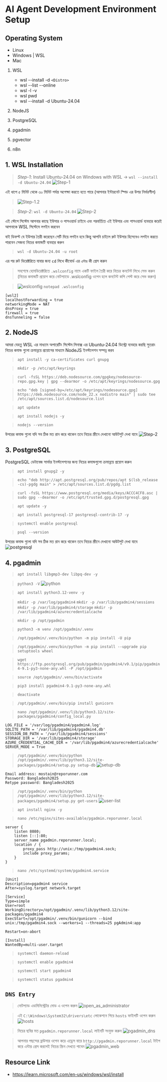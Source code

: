 # AI Agent Development Environment Setup

## Operating System
* Linux
* Windows | WSL
* Mac

1. WSL
    * wsl --install -d `<Distro>`
    * wsl --list --online
    * wsl -l -v
    * wsl pwd
    * wsl --install -d Ubuntu-24.04

2. NodeJS
3. PostgreSQL
4. pgadmin
5. pgvector
6. n8n

## 1. WSL Installation

> *Step-1*: Install Ubuntu-24.04 on Windows with WSL -> `wsl --install -d Ubuntu-24.04`
![Step-1](./screens/step_1.png)

এই ধাপে ৫ মিনিট থেকে ৩০ মিনিট পর্যন্ত অপেক্ষা করতে হতে পারে (আপনার ইন্টারনেট স্পিড এর উপর নির্ভরশীল)
> ![Step-1.2](./screens/step_1_2.png)

> *Step-2*: `wsl -d Ubuntu-24.04`
![Step-2](./screens/step_2_0.png)

এই স্টেপে সিস্টেম আপনার কাছে ইউসার ও পাসওয়ার্ড চাইবে এবং পরবর্তিতে এই ইউসার এবং পাসওয়ার্ড ব্যবহার করেই আপনাকে WSL সিস্টেমে লগইন করবেন

বাই ডিফল্ট যে ইউসার তৈরী করেছেন সেটি দিয়ে লগইন হবে কিন্তু আপনি চাইলে রুট ইউসার হিসেবেও লগইন করতে পারবেন সেজন্য নিচের কমান্ডটি ব্যবহার করুন

> `wsl -d Ubuntu-24.04 -u root`

এর পর রুট ডিরেক্টরিতে যাবার জন্য `cd` লিখে কীবোর্ড এর `এন্টার` কী প্রেস করুন

> সবশেষে হোমডিরেক্টরিতে `.wslconfig` নামে একটি ফাইল তৈরী করে নিচের কনটেন্ট লিখে সেভ করুন (নিচের কমান্ডটি প্রয়োগ করে নোটপ্যাডে .wslconfig ওপেন হলে কনটেন্ট কপি পেস্ট করে সেভ করুন)

> ![wslconfig](./screens/wslconfig.png)
> `notepad .wslconfig`
```
[wsl2]
localhostForwarding = true
networkingMode = NAT
dnsProxy = true
firewall = true
dnsTunneling = false
```


## 2. NodeJS
আমরা যেহতু WSL এর মাধ্যমে অপারেটিং সিস্টেম লিনাক্স এর Ubuntu-24.04 ডিস্ট্রো ব্যবহার করছি সুতরাং নিচের কমান্ড গুলো ক্রমান্নয়ে প্রয়োগের মাধ্যমে NodeJS ইনস্টলেশন সম্পন্ন করব

> `apt install -y ca-certificates curl gnupg`

> `mkdir -p /etc/apt/keyrings`

> `curl -fsSL https://deb.nodesource.com/gpgkey/nodesource-repo.gpg.key | gpg --dearmor -o /etc/apt/keyrings/nodesource.gpg`

> `echo "deb [signed-by=/etc/apt/keyrings/nodesource.gpg] https://deb.nodesource.com/node_22.x nodistro main" | sudo tee /etc/apt/sources.list.d/nodesource.list`

> `apt update`

> `apt install nodejs -y`

> `nodejs --version`

উপরের কমান্ড গুলো যদি সব ঠিক মত রান করে থাকেন তবে নিচের স্ক্রীনে দেখানো আউটপুট দেখা যাবে
![Step-2](./screens/nodejs.png)


## 3. PostgreSQL
PostgreSQL ডেটাবেজ সার্ভার ইনস্টলেশনের জন্য নিচের কমান্ডগুলো ক্রমান্নয়ে প্রয়োগ করুন

> `apt install gnupg2 -y`

> `echo "deb http://apt.postgresql.org/pub/repos/apt $(lsb_release -cs)-pgdg main" > /etc/apt/sources.list.d/pgdg.list`

> `curl -fsSL https://www.postgresql.org/media/keys/ACCC4CF8.asc | sudo gpg --dearmor -o /etc/apt/trusted.gpg.d/postgresql.gpg`

> `apt update -y`

> `apt install postgresql-17 postgresql-contrib-17 -y`

> `systemctl enable postgresql`

> `psql --version`

উপরের কমান্ড গুলো যদি সব ঠিক মত রান করে থাকেন তবে নিচের স্ক্রীনে দেখানো আউটপুট দেখা যাবে
![postgresql](./screens/postgresql.png)


## 4. pgadmin
> `apt install libgmp3-dev libpq-dev -y`

> `python3 -V`
> ![python](./screens/python3.png)

> `apt install python3.12-venv -y`

> `mkdir -p /var/log/pgadmin4`
> `mkdir -p /var/lib/pgadmin4/sessions`
> `mkdir -p /var/lib/pgadmin4/storage`
> `mkdir -p /var/lib/pgadmin4/azurecredentialcache`

> `mkdir -p /opt/pgadmin`

> `python3 -m venv /opt/pgadmin/.venv`

> `/opt/pgadmin/.venv/bin/python -m pip install -U pip`

> `/opt/pgadmin/.venv/bin/python -m pip install --upgrade pip setuptools wheel`

> `wget https://ftp.postgresql.org/pub/pgadmin/pgadmin4/v9.1/pip/pgadmin4-9.1-py3-none-any.whl -P /opt/pgadmin`

> `source /opt/pgadmin/.venv/bin/activate`

> `pip3 install pgadmin4-9.1-py3-none-any.whl`

> `deactivate`

> `/opt/pgadmin/.venv/bin/pip install gunicorn`


> `nano /opt/pgadmin/.venv/lib/python3.12/site-packages/pgadmin4/config_local.py`

```
LOG_FILE = '/var/log/pgadmin4/pgadmin4.log'
SQLITE_PATH = '/var/lib/pgadmin4/pgadmin4.db'
SESSION_DB_PATH = '/var/lib/pgadmin4/sessions'
STORAGE_DIR = '/var/lib/pgadmin4/storage'
AZURE_CREDENTIAL_CACHE_DIR = '/var/lib/pgadmin4/azurecredentialcache'
SERVER_MODE = True
```


> `/opt/pgadmin/.venv/bin/python /opt/pgadmin/.venv/lib/python3.12/site-packages/pgadmin4/setup.py setup-db`
> ![setup-db](./screens/setup-db.png)
```
Email address: mostain@reporunner.com
Password: Bangladesh2025
Retype password: Bangladesh2025
```

> `/opt/pgadmin/.venv/bin/python /opt/pgadmin/.venv/lib/python3.12/site-packages/pgadmin4/setup.py get-users`
> ![user-list](./screens/user-list.png)


> `apt install nginx -y`

> `nano /etc/nginx/sites-available/pgadmin.reporunner.local`
```
server {
    listen 8080;
    listen [::]:80;
    server_name pgadmin.reporunner.local;
    location / {
        proxy_pass http://unix:/tmp/pgadmin4.sock;
        include proxy_params;
    }
}
```

> `nano /etc/systemd/system/pgadmin4.service`

```
[Unit]
Description=pgadmin4 service
After=syslog.target network.target

[Service]
Type=simple
User=root
WorkingDirectory=/opt/pgadmin/.venv/lib/python3.12/site-packages/pgadmin4
ExecStart=/opt/pgadmin/.venv/bin/gunicorn --bind unix:/tmp/pgadmin4.sock --workers=1 --threads=25 pgAdmin4:app

Restart=on-abort

[Install]
WantedBy=multi-user.target
```

> `systemctl daemon-reload`

> `systemctl enable pgadmin4`

> `systemctl start pgadmin4`

> `systemctl status pgadmin4`

## `DNS Entry`

> নোটপ্যাড এডমিনিস্ট্রেটর মোড এ ওপেন করুন
> ![open_as_administrator](./screens/openasadministrator.png)

> এই `C:\Windows\System32\drivers\etc` লোকেশনে গিয়ে `hosts` ফাইলটি ওপেন করুন
> ![hosts](./screens/hosts.png)

> নিচের ছবির মত `pgadmin.reporunner.local` লাইনটি সংযুক্ত করুন 
> ![pgadmin_dns](./screens/pgadmin_dns.png)

> আপনার পছন্দের ব্রাউসার ওপেন করে এড্রেস বারে `http://pgadmin.reporunner.local` টাইপ করে এন্টার প্রেস করলেই নিচের স্ক্রিন দেখতে পাবেন
> ![pgadmin_web](./screens/pgadmin_web.png)

## Resource Link
* https://learn.microsoft.com/en-us/windows/wsl/install